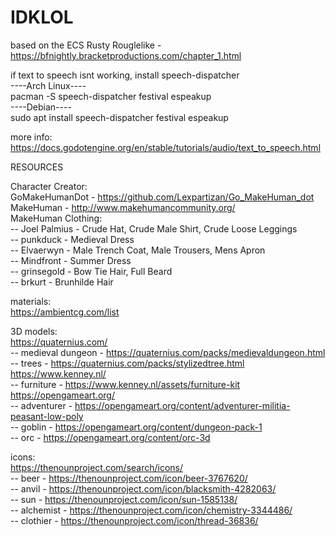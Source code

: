 # IDKLOL  
based on the ECS Rusty Rouglelike - https://bfnightly.bracketproductions.com/chapter_1.html  

if text to speech isnt working, install speech-dispatcher    
----Arch Linux----  
pacman -S speech-dispatcher festival espeakup  
----Debian----  
sudo apt install speech-dispatcher festival espeakup  
  
more info: https://docs.godotengine.org/en/stable/tutorials/audio/text_to_speech.html  
  
RESOURCES  
  
Character Creator:  
GoMakeHumanDot - https://github.com/Lexpartizan/Go_MakeHuman_dot  
MakeHuman - http://www.makehumancommunity.org/  
MakeHuman Clothing:  
-- Joel Palmius - Crude Hat, Crude Male Shirt, Crude Loose Leggings  
-- punkduck - Medieval Dress  
-- Elvaerwyn - Male Trench Coat, Male Trousers, Mens Apron  
-- Mindfront - Summer Dress  
-- grinsegold - Bow Tie Hair, Full Beard  
-- brkurt - Brunhilde Hair
  
materials:  
https://ambientcg.com/list 
  
3D models:  
https://quaternius.com/  
-- medieval dungeon - https://quaternius.com/packs/medievaldungeon.html  
-- trees - https://quaternius.com/packs/stylizedtree.html  
https://www.kenney.nl/  
-- furniture - https://www.kenney.nl/assets/furniture-kit  
https://opengameart.org/  
-- adventurer - https://opengameart.org/content/adventurer-militia-peasant-low-poly  
-- goblin - https://opengameart.org/content/dungeon-pack-1  
-- orc - https://opengameart.org/content/orc-3d  
  
icons:  
https://thenounproject.com/search/icons/  
-- beer - https://thenounproject.com/icon/beer-3767620/  
-- anvil - https://thenounproject.com/icon/blacksmith-4282063/  
-- sun - https://thenounproject.com/icon/sun-1585138/  
-- alchemist - https://thenounproject.com/icon/chemistry-3344486/  
-- clothier - https://thenounproject.com/icon/thread-36836/
